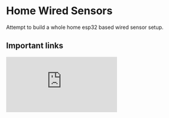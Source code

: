 # Home Wired Sensors
Attempt to build a whole home esp32 based wired sensor setup.

## Important links
![Voltage Drop Calculator](https://www.rapidtables.com/calc/wire/voltage-drop-calculator.html)
